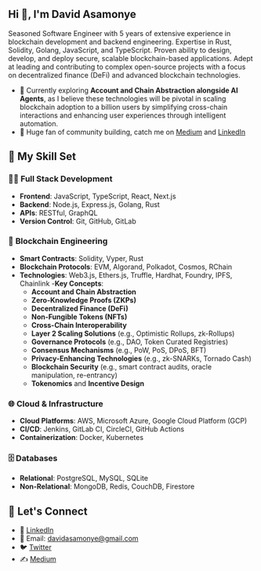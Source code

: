 ## Hi 👋, I'm David Asamonye

Seasoned Software Engineer with 5 years of extensive experience in blockchain development and backend engineering. Expertise in Rust, Solidity,
Golang, JavaScript, and TypeScript. Proven ability to design, develop, and deploy secure, scalable blockchain-based applications. Adept at leading
and contributing to complex open-source projects with a focus on decentralized finance (DeFi) and advanced blockchain technologies.

- 🔭  Currently exploring **Account and Chain Abstraction alongside AI Agents**, as I believe these technologies will be pivotal in scaling blockchain adoption to a billion users by simplifying cross-chain interactions and enhancing user experiences through intelligent automation.
- 👯 Huge fan of community building, catch me on [Medium](https://medium.com/@davidasamonye) and [LinkedIn](https://www.linkedin.com/in/davidasamonye/)

## 🚀 My Skill Set

### 🧑‍💻 **Full Stack Development**  
- **Frontend**: JavaScript, TypeScript, React, Next.js
- **Backend**: Node.js, Express.js, Golang, Rust  
- **APIs**: RESTful, GraphQL
- **Version Control**: Git, GitHub, GitLab

### 🔗 **Blockchain Engineering**  
- **Smart Contracts**: Solidity, Vyper, Rust  
- **Blockchain Protocols**: EVM, Algorand, Polkadot, Cosmos, RChain
- **Technologies**: Web3.js, Ethers.js, Truffle, Hardhat, Foundry, IPFS, Chainlink
-**Key Concepts**:  
  - **Account and Chain Abstraction**
  - **Zero-Knowledge Proofs (ZKPs)**
  - **Decentralized Finance (DeFi)**
  - **Non-Fungible Tokens (NFTs)**
  - **Cross-Chain Interoperability**
  - **Layer 2 Scaling Solutions** (e.g., Optimistic Rollups, zk-Rollups)
  - **Governance Protocols** (e.g., DAO, Token Curated Registries)
  - **Consensus Mechanisms** (e.g., PoW, PoS, DPoS, BFT)
  - **Privacy-Enhancing Technologies** (e.g., zk-SNARKs, Tornado Cash)
  - **Blockchain Security** (e.g., smart contract audits, oracle manipulation, re-entrancy)
  - **Tokenomics** and **Incentive Design**
 
### 🌐 **Cloud & Infrastructure**  
- **Cloud Platforms**: AWS, Microsoft Azure, Google Cloud Platform (GCP)  
- **CI/CD**: Jenkins, GitLab CI, CircleCI, GitHub Actions  
- **Containerization**: Docker, Kubernetes

### 🗄️ **Databases**  
- **Relational**: PostgreSQL, MySQL, SQLite  
- **Non-Relational**: MongoDB, Redis, CouchDB, Firestore

## 🔗 Let's Connect

- 💼 [LinkedIn](https://www.linkedin.com/in/davidasamonye/)
- 📧 Email: davidasamonye@gmail.com
- 🐦 [Twitter](https://twitter.com/OxDavid405)
- ✍️ [Medium](https://medium.com/@davidasamonye)
<!--

Here are some ideas to get you started:

- 🔭 I’m currently working on ...
- 🌱 I’m currently learning ...
- 👯 I’m looking to collaborate on ...
- 🤔 I’m looking for help with ...
- 💬 Ask me about ...
- 📫 How to reach me: ...
- 😄 Pronouns: ...
- ⚡ Fun fact: ...
-->
